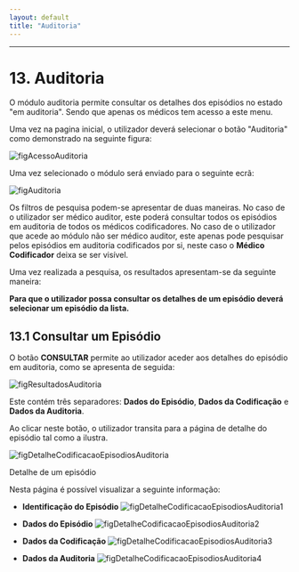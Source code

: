 ```yaml
---
layout: default
title: "Auditoria"
---
```



---

# 13. Auditoria
<div id="auditoria"></div>

O módulo auditoria permite consultar os detalhes dos episódios no estado "em auditoria". Sendo que apenas os médicos tem acesso a este menu.

Uma vez na pagina inicial, o utilizador deverá selecionar o botão "Auditoria" como demonstrado na seguinte figura:

![figAcessoAuditoria](img/pages/13_1.jpg) 

Uma vez selecionado o módulo será enviado para o seguinte ecrã:

![figAuditoria](img/pages/13_2.jpg) 

Os filtros de pesquisa podem-se apresentar de duas maneiras. No caso de o utilizador ser médico auditor, este poderá consultar todos os episódios em auditoria de todos os médicos codificadores.
No caso de o utilizador que acede ao módulo não ser médico auditor, este apenas pode pesquisar pelos episódios em auditoria codificados por si, neste caso o **Médico Codificador** deixa se ser visível.

Uma vez realizada a pesquisa, os resultados apresentam-se da seguinte maneira:


**Para que o utilizador possa consultar os detalhes de um episódio deverá selecionar um episódio da lista.**

## 13.1 Consultar um Episódio
<div id="consultaAuditoria"></div>

O botão **CONSULTAR** permite ao utilizador aceder aos detalhes do episódio em auditoria, como se apresenta de seguida:

![figResultadosAuditoria](img/pages/13_3.jpg)

Este contém três separadores: **Dados do Episódio**, **Dados da Codificação** e **Dados da Auditoria**.

Ao clicar neste botão, o utilizador transita para a página de detalhe do episódio tal como a [](#figDetalheCodificacaoEpisodiosAuditoria) ilustra.

![figDetalheCodificacaoEpisodiosAuditoria](img/pages/6_2_2.jpg)

<p class="caption" id="figDetalheCodificacaoEpisodiosAuditoria">Detalhe de um episódio</p>

Nesta página é possível visualizar a seguinte informação:

* **Identificação do Episódio**
![figDetalheCodificacaoEpisodiosAuditoria1](img/pages/6_2_3.jpg)

* **Dados do Episódio**
![figDetalheCodificacaoEpisodiosAuditoria2](img/pages/6_2_4.jpg)

* **Dados da Codificação**
![figDetalheCodificacaoEpisodiosAuditoria3](img/pages/6_2_5.jpg)

* **Dados da Auditoria**
![figDetalheCodificacaoEpisodiosAuditoria4](img/pages/6_2_6.jpg)
